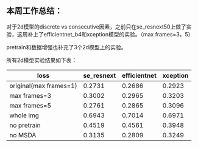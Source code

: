 ## 本周工作总结：

对于2d模型的discrete vs consecutive因素，之前只在se_resnext50上做了实验，这周补上了efficientnet_b4和xception模型的实验。（max frames=3，5）

pretrain和数据增强也补充了3个2d模型上的实验。

所有2d模型实验结果如下表：

| loss                   | se_resnext | efficientnet | xception |
| ---------------------- | ---------- | ------------ | -------- |
| original(max frames=1) | 0.2731     | 0.2686       | 0.2923   |
| max frames=3           | 0.3002     | 0.2965       | 0.3203   |
| max frames=5           | 0.2761     | 0.2865       | 0.3096   |
| whole img              | 0.6943     | 0.7014       | 0.6971   |
| no pretrain            | 0.4519     | 0.4561       | 0.3948   |
| no MSDA                | 0.3135     | 0.2809       | 0.3249   |

